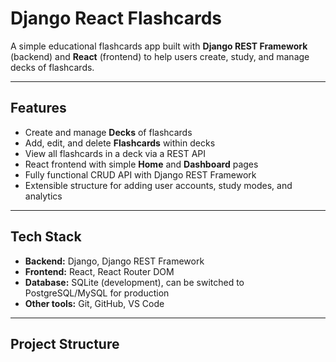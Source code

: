 # Django React Flashcards

A simple educational flashcards app built with **Django REST Framework** (backend) and **React** (frontend) to help users create, study, and manage decks of flashcards.

---

## Features

- Create and manage **Decks** of flashcards
- Add, edit, and delete **Flashcards** within decks
- View all flashcards in a deck via a REST API
- React frontend with simple **Home** and **Dashboard** pages
- Fully functional CRUD API with Django REST Framework
- Extensible structure for adding user accounts, study modes, and analytics

---

## Tech Stack

- **Backend:** Django, Django REST Framework  
- **Frontend:** React, React Router DOM  
- **Database:** SQLite (development), can be switched to PostgreSQL/MySQL for production  
- **Other tools:** Git, GitHub, VS Code

---

## Project Structure

